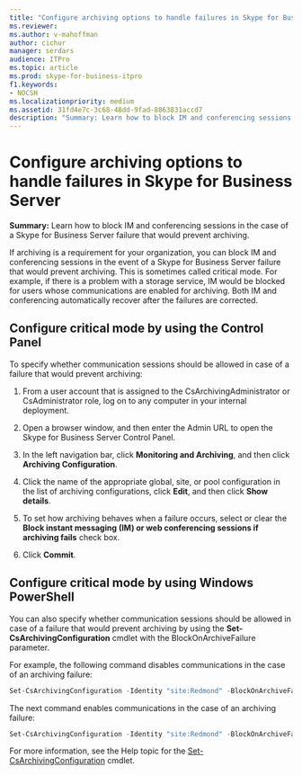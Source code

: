 ```yaml
---
title: "Configure archiving options to handle failures in Skype for Business Server"
ms.reviewer: 
ms.author: v-mahoffman
author: cichur
manager: serdars
audience: ITPro
ms.topic: article
ms.prod: skype-for-business-itpro
f1.keywords:
- NOCSH
ms.localizationpriority: medium
ms.assetid: 31fd4e7c-3c68-48dd-9fad-8863831accd7
description: "Summary: Learn how to block IM and conferencing sessions in the case of a Skype for Business Server failure that would prevent archiving."
---
```


# Configure archiving options to handle failures in Skype for Business Server

**Summary:** Learn how to block IM and conferencing sessions in the case of a Skype for Business Server failure that would prevent archiving.
  
If archiving is a requirement for your organization, you can block IM and conferencing sessions in the event of a Skype for Business Server failure that would prevent archiving. This is sometimes called critical mode. For example, if there is a problem with a storage service, IM would be blocked for users whose communications are enabled for archiving. Both IM and conferencing automatically recover after the failures are corrected. 
  
## Configure critical mode by using the Control Panel

To specify whether communication sessions should be allowed in case of a failure that would prevent archiving:
  
1. From a user account that is assigned to the CsArchivingAdministrator or CsAdministrator role, log on to any computer in your internal deployment. 
    
2. Open a browser window, and then enter the Admin URL to open the Skype for Business Server Control Panel. 
    
3. In the left navigation bar, click **Monitoring and Archiving**, and then click **Archiving Configuration**.
    
4. Click the name of the appropriate global, site, or pool configuration in the list of archiving configurations, click **Edit**, and then click **Show details**.
    
5. To set how archiving behaves when a failure occurs, select or clear the **Block instant messaging (IM) or web conferencing sessions if archiving fails** check box.
    
6. Click **Commit**.
    
## Configure critical mode by using Windows PowerShell

You can also specify whether communication sessions should be allowed in case of a failure that would prevent archiving by using the **Set-CsArchivingConfiguration** cmdlet with the BlockOnArchiveFailure parameter.
  
For example, the following command disables communications in the case of an archiving failure:
  
```PowerShell
Set-CsArchivingConfiguration -Identity "site:Redmond" -BlockOnArchiveFailure $True
```

The next command enables communications in the case of an archiving failure:
  
```PowerShell
Set-CsArchivingConfiguration -Identity "site:Redmond" -BlockOnArchiveFailure $False
```

For more information, see the Help topic for the [Set-CsArchivingConfiguration](/powershell/module/skype/set-csarchivingconfiguration?view=skype-ps) cmdlet.
